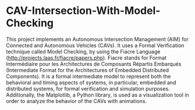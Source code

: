 # CAV-Intersection-With-Model-Checking
This project implements an Autonomous Intersection Management (AIM) for Connected and Autonomous Vehicles (CAVs). It uses a Formal Verification technique called Model Checking, by using the Fiacre Language (http://projects.laas.fr/fiacre/papers.php). Fiacre stands for Format Intermédiaire pour les Architectures de Composants Répartis Embarqués (Intermediate Format for the Architectures of Embedded Distributed Components). It is a formal intermediate model to represent both the behavioral and timing aspects of systems, in particular, embedded and distributed systems, for formal verification and simulation purposes. Additionally, the Matplotlib, a Python library, is used as a visualization tool in order to analyze the behavior of the CAVs with animations.
